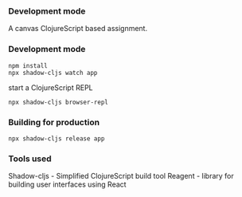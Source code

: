 
### Development mode
A canvas ClojureScript based assignment.
### Development mode
```
npm install
npx shadow-cljs watch app
```
start a ClojureScript REPL
```
npx shadow-cljs browser-repl
```
### Building for production

```
npx shadow-cljs release app
```

### Tools used
Shadow-cljs - Simplified ClojureScript build tool
Reagent - library for building user interfaces using React
